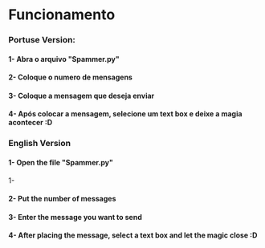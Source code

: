 <h1>Funcionamento</h1>


<h3>Portuse Version:</h3>
<h4>1- Abra o arquivo "Spammer.py"</h4>
<h4>2- Coloque o numero de mensagens</h4>
<h4>3- Coloque a mensagem que deseja enviar</h4>
<h4>4- Após colocar a mensagem, selecione um text box e deixe a magia acontecer :D</h4>

<h3>English Version</h3>
<h4>1- Open the file "Spammer.py"</h4>1- 
<h4>2- Put the number of messages</h4>
<h4>3- Enter the message you want to send</h4>
<h4>4- After placing the message, select a text box and let the magic close :D</h4>

